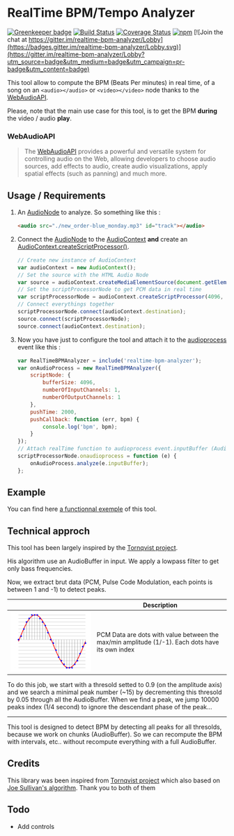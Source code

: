 # RealTime BPM/Tempo Analyzer


[![Greenkeeper badge](https://badges.greenkeeper.io/dlepaux/realtime-bpm-analyzer.svg)](https://greenkeeper.io/)
[![Build Status](https://travis-ci.org/dlepaux/realtime-bpm-analyzer.svg?branch=feature/continuous-analysis)](https://travis-ci.org/dlepaux/realtime-bpm-analyzer)
[![Coverage Status](https://coveralls.io/repos/github/dlepaux/realtime-bpm-analyzer/badge.svg?branch=feature/continuous-analysis)](https://coveralls.io/github/dlepaux/realtime-bpm-analyzer?branch=feature/continuous-analysis)
[![npm](https://img.shields.io/npm/l/express.svg)]()
[![Join the chat at https://gitter.im/realtime-bpm-analyzer/Lobby](https://badges.gitter.im/realtime-bpm-analyzer/Lobby.svg)](https://gitter.im/realtime-bpm-analyzer/Lobby?utm_source=badge&utm_medium=badge&utm_campaign=pr-badge&utm_content=badge)

This tool allow to compute the BPM (Beats Per minutes) in real time, of a song on an `<audio></audio>` or `<video></video>` node thanks to the [WebAudioAPI](https://developer.mozilla.org/en-US/docs/Web/API/Web_Audio_API).

Please, note that the main use case for this tool, is to get the BPM **during** the video / audio **play**.

### WebAudioAPI

> The [WebAudioAPI](https://developer.mozilla.org/en-US/docs/Web/API/Web_Audio_API) provides a powerful and versatile system for controlling audio on the Web, allowing developers to choose audio sources, add effects to audio, create audio visualizations, apply spatial effects (such as panning) and much more.


## Usage / Requirements

1. An [AudioNode](https://developer.mozilla.org/en-US/docs/Web/API/AudioNode) to analyze. So something like this :
    ```html
    <audio src="./new_order-blue_monday.mp3" id="track"></audio>
    ```

2. Connect the [AudioNode](https://developer.mozilla.org/en-US/docs/Web/API/AudioNode) to the [AudioContext](https://developer.mozilla.org/en-US/docs/Web/API/AudioContext) **and** create an [AudioContext.createScriptProcessor()](https://developer.mozilla.org/en-US/docs/Web/API/ScriptProcessorNode).
    ```javascript
    // Create new instance of AudioContext
    var audioContext = new AudioContext();
    // Set the source with the HTML Audio Node
    var source = audioContext.createMediaElementSource(document.getElementById('track'));
    // Set the scriptProcessorNode to get PCM data in real time
    var scriptProcessorNode = audioContext.createScriptProcessor(4096, 1, 1);
    // Connect everythings together
    scriptProcessorNode.connect(audioContext.destination);
    source.connect(scriptProcessorNode);
    source.connect(audioContext.destination);
    ```
    
3. Now you have just to configure the tool and attach it to the [audioprocess](https://developer.mozilla.org/en-US/docs/Web/Events/audioprocess) event like this :
    ```javascript
    var RealTimeBPMAnalyzer = include('realtime-bpm-analyzer');
    var onAudioProcess = new RealTimeBPMAnalyzer({
        scriptNode: {
            bufferSize: 4096,
            numberOfInputChannels: 1,
            numberOfOutputChannels: 1
        },
        pushTime: 2000,
        pushCallback: function (err, bpm) {
            console.log('bpm', bpm);
        }
    });
    // Attach realTime function to audioprocess event.inputBuffer (AudioBuffer)
    scriptProcessorNode.onaudioprocess = function (e) {
        onAudioProcess.analyze(e.inputBuffer);
    };
    ```

## Example

You can find here [a functionnal exemple](https://github.com/dlepaux/realtime-bpm-analyzer-exemple) of this tool.


## Technical approch

This tool has been largely inspired by the [Tornqvist project](https://github.com/tornqvist/bpm-detective).

His algorithm use an AudioBuffer in input. We apply a lowpass filter to get only bass frequencies.

Now, we extract brut data (PCM, Pulse Code Modulation, each points is between 1 and -1) to detect peaks.

|                                       | Description                                                                                     |
| ------------------------------------- | ----------------------------------------------------------------------------------------------- |
| ![pcm data](./doc/pcm.png "PCM Data") | PCM Data are dots with value between the max/min amplitude (1/-1). Each dots have its own index |

To do this job, we start with a thresold setted to 0.9 (on the amplitude axis) and we search a minimal peak number (~15) by decrementing this thresold by 0.05 through all the AudioBuffer.
When we find a peak, we jump 10000 peaks index (1/4 second) to ignore the descendant phase of the peak...

---

This tool is designed to detect BPM by detecting all peaks for all thresolds, because we work on chunks (AudioBuffer). So we can recompute the BPM with intervals, etc.. without recompute everything with a full AudioBuffer.


## Credits

This library was been inspired from [Tornqvist project](https://github.com/tornqvist/bpm-detective) which also based on [Joe Sullivan's algorithm](http://joesul.li/van/beat-detection-using-web-audio/). Thank you to both of them

## Todo
- Add controls
